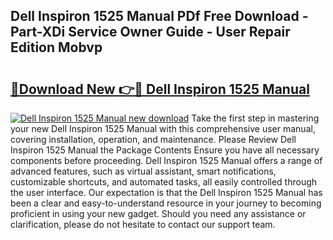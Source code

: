 ## Dell Inspiron 1525 Manual PDf Free Download - Part-XDi Service Owner Guide - User Repair Edition Mobvp

# <h2><a href="http://cf23468.oget.top/?id=Dell+Inspiron+1525+Manual">🔗Download New 👉🔴 Dell Inspiron 1525 Manual</a></h2>

[![Dell Inspiron 1525 Manual new download](https://i.imgur.com/5g1atiW.png)](http://cf23468.oget.top/?id=Dell+Inspiron+1525+Manual)
Take the first step in mastering your new Dell Inspiron 1525 Manual with this comprehensive user manual, covering installation, operation, and maintenance. Please Review Dell Inspiron 1525 Manual the Package Contents Ensure you have all necessary components before proceeding. Dell Inspiron 1525 Manual offers a range of advanced features, such as virtual assistant, smart notifications, customizable shortcuts, and automated tasks, all easily controlled through the user interface. Our expectation is that the Dell Inspiron 1525 Manual has been a clear and easy-to-understand resource in your journey to becoming proficient in using your new gadget. Should you need any assistance or clarification, please do not hesitate to contact our support team.

